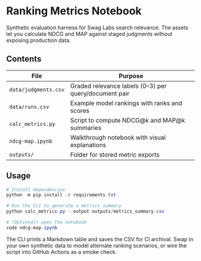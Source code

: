 # Ranking Metrics Notebook

Synthetic evaluation harness for Swag Labs search relevance. The assets let you calculate NDCG and MAP against staged judgments without exposing production data.

## Contents

| File | Purpose |
|------|---------|
| `data/judgments.csv` | Graded relevance labels (0–3) per query/document pair |
| `data/runs.csv` | Example model rankings with ranks and scores |
| `calc_metrics.py` | Script to compute NDCG@k and MAP@k summaries |
| `ndcg-map.ipynb` | Walkthrough notebook with visual explanations |
| `outputs/` | Folder for stored metric exports |

## Usage

```powershell
# Install dependencies
python -m pip install -r requirements.txt

# Run the CLI to generate a metrics summary
python calc_metrics.py --output outputs/metrics_summary.csv

# (Optional) open the notebook
code ndcg-map.ipynb
```

The CLI prints a Markdown table and saves the CSV for CI archival. Swap in your own synthetic data to model alternate ranking scenarios, or wire the script into GitHub Actions as a smoke check.
